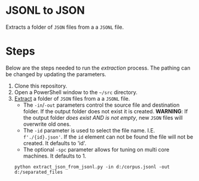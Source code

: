 # JSONL to JSON

Extracts a folder of `JSON` files from a a `JSONL` file.

# Steps

Below are the steps needed to run the _extraction_ process.
The pathing can be changed by updating the parameters.

1. Clone this repository.
2. Open a PowerShell window to the `~/src` directory.
3. [Extract](../src/extract_json_from_jsonl.py) a folder of `JSON` files from a a `JSONL` file.
   * The `-in`/`-out` parameters control the source file and destination folder.
     If the output folder does not exist it is created.
     **WARNING**: If the output folder _does exist AND is not empty_, new `JSON` files will overwrite old ones.
   * The `-id` parameter is used to select the file name.
     I.E. `f'./{id}.json'`.
     If the `id` element can not be found the file will not be created.
     It defaults to 'id'.
   * The optional `-spc` parameter allows for tuning on multi core machines.
     It defaults to 1.
   ```{ps1}
   python extract_json_from_jsonl.py -in d:/corpus.jsonl -out d:/separated_files
   ```
